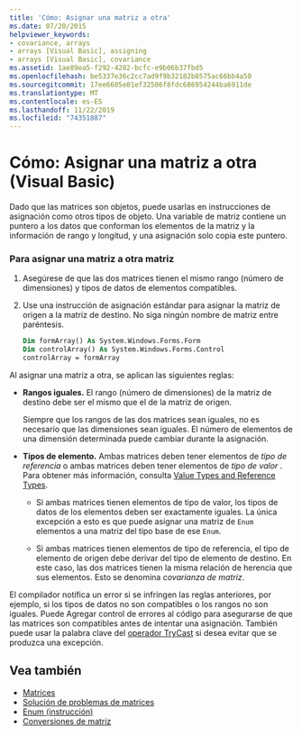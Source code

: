 ```yaml
---
title: 'Cómo: Asignar una matriz a otra'
ms.date: 07/20/2015
helpviewer_keywords:
- covariance, arrays
- arrays [Visual Basic], assigning
- arrays [Visual Basic], covariance
ms.assetid: 1ae89ea5-f292-4282-bcfc-e9b06b37fbd5
ms.openlocfilehash: be5337e36c2cc7ad9f9b32182b8575ac66bb4a50
ms.sourcegitcommit: 17ee6605e01ef32506f8fdc686954244ba6911de
ms.translationtype: MT
ms.contentlocale: es-ES
ms.lasthandoff: 11/22/2019
ms.locfileid: "74351887"
---
```

# <a name="how-to-assign-one-array-to-another-array-visual-basic"></a>Cómo: Asignar una matriz a otra (Visual Basic)

Dado que las matrices son objetos, puede usarlas en instrucciones de asignación como otros tipos de objeto. Una variable de matriz contiene un puntero a los datos que conforman los elementos de la matriz y la información de rango y longitud, y una asignación solo copia este puntero.

### <a name="to-assign-one-array-to-another-array"></a>Para asignar una matriz a otra matriz

1. Asegúrese de que las dos matrices tienen el mismo rango (número de dimensiones) y tipos de datos de elementos compatibles.

2. Use una instrucción de asignación estándar para asignar la matriz de origen a la matriz de destino. No siga ningún nombre de matriz entre paréntesis.

    ```vb
    Dim formArray() As System.Windows.Forms.Form
    Dim controlArray() As System.Windows.Forms.Control
    controlArray = formArray
    ```

Al asignar una matriz a otra, se aplican las siguientes reglas:

- **Rangos iguales.** El rango (número de dimensiones) de la matriz de destino debe ser el mismo que el de la matriz de origen.

  Siempre que los rangos de las dos matrices sean iguales, no es necesario que las dimensiones sean iguales. El número de elementos de una dimensión determinada puede cambiar durante la asignación.

- **Tipos de elemento.** Ambas matrices deben tener elementos de *tipo de referencia* o ambas matrices deben tener elementos de *tipo de valor* . Para obtener más información, consulta [Value Types and Reference Types](../../../../visual-basic/programming-guide/language-features/data-types/value-types-and-reference-types.md).

  - Si ambas matrices tienen elementos de tipo de valor, los tipos de datos de los elementos deben ser exactamente iguales. La única excepción a esto es que puede asignar una matriz de `Enum` elementos a una matriz del tipo base de ese `Enum`.

  - Si ambas matrices tienen elementos de tipo de referencia, el tipo de elemento de origen debe derivar del tipo de elemento de destino. En este caso, las dos matrices tienen la misma relación de herencia que sus elementos. Esto se denomina *covarianza de matriz*.

El compilador notifica un error si se infringen las reglas anteriores, por ejemplo, si los tipos de datos no son compatibles o los rangos no son iguales. Puede Agregar control de errores al código para asegurarse de que las matrices son compatibles antes de intentar una asignación. También puede usar la palabra clave del [operador TryCast](../../../../visual-basic/language-reference/operators/trycast-operator.md) si desea evitar que se produzca una excepción.

## <a name="see-also"></a>Vea también

- [Matrices](../../../../visual-basic/programming-guide/language-features/arrays/index.md)
- [Solución de problemas de matrices](../../../../visual-basic/programming-guide/language-features/arrays/troubleshooting-arrays.md)
- [Enum (instrucción)](../../../../visual-basic/language-reference/statements/enum-statement.md)
- [Conversiones de matriz](../../../../visual-basic/programming-guide/language-features/data-types/array-conversions.md)
